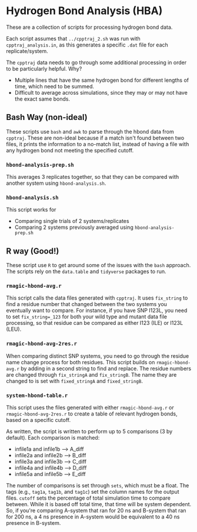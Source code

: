 # Hydrogen Bond Analysis (HBA)

These are a collection of scripts for processing hydrogen bond data.

Each script assumes that `../cpptraj_2.sh` was run with `cpptraj_analysis.in`,
as this generates a specific `.dat` file for each replicate/system.

The `cpptraj` data needs to go through some additional processing in order to
be particularly helpful. Why?
* Multiple lines that have the same hydrogen bond for different lengths of time, which need to be summed.
* Difficult to average across simulations, since they may or may not have the exact same bonds.

## Bash Way (non-ideal)
These scripts use `bash` and `awk` to parse through the hbond data from `cpptraj`.
These are non-ideal because if a match isn't found between two files, it prints
the information to a no-match list, instead of having a file with any hydrogen
bond not meeting the specified cutoff.

### `hbond-analysis-prep.sh`
This averages 3 replicates together, so that they can be compared with another
system using `hbond-analysis.sh`.

### `hbond-analysis.sh`
This script works for
- Comparing single trials of 2 systems/replicates
- Comparing 2 systems previously averaged using `hbond-analysis-prep.sh`

## R way (Good!)
These script use `R` to get around some of the issues with the `bash` approach.
The scripts rely on the `data.table` and `tidyverse` packages to run.

### `rmagic-hbond-avg.r`
This script calls the data files generated with `cpptraj`.
It uses `fix_string` to find a residue number that changed between the two
systems you eventually want to compare.
For instance, if you have SNP I123L, you need to set `fix_string=_123` for both
your wild type and mutant data file processing, so that residue can be compared
as either I123 (ILE) or I123L (LEU).

### `rmagic-hbond-avg-2res.r`
When comparing distinct SNP systems, you need to go through the residue name
change process for both residues.
This script builds on `rmagic-hbond-avg.r` by adding in a second string to find
and replace.
The residue numbers are changed through `fix_stringA` and `fix_stringB`.
The name they are changed to is set with `fixed_stringA` and `fixed_stringB`.

### `system-hbond-table.r`
This script uses the files generated with either `rmagic-hbond-avg.r` or
`rmagic-hbond-avg-2res.r` to create a table of relevant hydrogen bonds, based
on a specific cutoff.

As written, the script is written to perform up to 5 comparisons (3 by default).
Each comparison is matched:
  - infile1a and infile1b --> A_diff
  - infile2a and infile2b --> B_diff
  - infile3a and infile3b --> C_diff
  - infile4a and infile4b --> D_diff
  - infile5a and infile5b --> E_diff

The number of comparisons is set through `sets`, which must be a float.
The tags (e.g., `tag1a`, `tag1b`, and `tag1c`) set the column names for the
output files.
`cutoff` sets the percentage of total simulation time to compare between.
While it is based off total time, that time will be system dependent.
So, if you're comparing A-system that ran for 20 ns and B-system that ran for
200 ns, a 4 ns presence in A-system would be equivalent to a 40 ns presence in
B-system.
